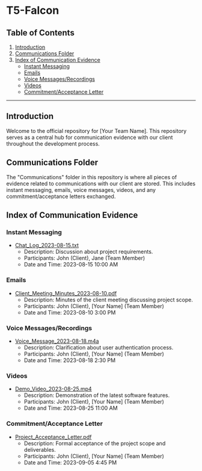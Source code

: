 # T5-Falcon

## Table of Contents

1. [Introduction](#introduction)
2. [Communications Folder](#communications-folder)
3. [Index of Communication Evidence](#index-of-communication-evidence)
   - [Instant Messaging](#instant-messaging)
   - [Emails](#emails)
   - [Voice Messages/Recordings](#voice-messagesrecordings)
   - [Videos](#videos)
   - [Commitment/Acceptance Letter](#commitmentacceptance-letter)


---

## Introduction

Welcome to the official repository for [Your Team Name]. This repository serves as a central hub for communication evidence with our client throughout the development process.

## Communications Folder

The "Communications" folder in this repository is where all pieces of evidence related to communications with our client are stored. This includes instant messaging, emails, voice messages, videos, and any commitment/acceptance letters exchanged.

## Index of Communication Evidence

### Instant Messaging

- [Chat_Log_2023-08-15.txt](communications/instant_messaging/Chat_Log_2023-08-15.txt)
  - Description: Discussion about project requirements.
  - Participants: John (Client), Jane (Team Member)
  - Date and Time: 2023-08-15 10:00 AM

### Emails

- [Client_Meeting_Minutes_2023-08-10.pdf](communications/emails/Client_Meeting_Minutes_2023-08-10.pdf)
  - Description: Minutes of the client meeting discussing project scope.
  - Participants: John (Client), [Your Name] (Team Member)
  - Date and Time: 2023-08-10 3:00 PM

### Voice Messages/Recordings

- [Voice_Message_2023-08-18.m4a](communications/voice_messages/Voice_Message_2023-08-18.m4a)
  - Description: Clarification about user authentication process.
  - Participants: John (Client), [Your Name] (Team Member)
  - Date and Time: 2023-08-18 2:30 PM

### Videos

- [Demo_Video_2023-08-25.mp4](communications/videos/Demo_Video_2023-08-25.mp4)
  - Description: Demonstration of the latest software features.
  - Participants: John (Client), [Your Name] (Team Member)
  - Date and Time: 2023-08-25 11:00 AM

### Commitment/Acceptance Letter

- [Project_Acceptance_Letter.pdf](communications/commitment_acceptance/Project_Acceptance_Letter.pdf)
  - Description: Formal acceptance of the project scope and deliverables.
  - Participants: John (Client), [Your Name] (Team Member)
  - Date and Time: 2023-09-05 4:45 PM

